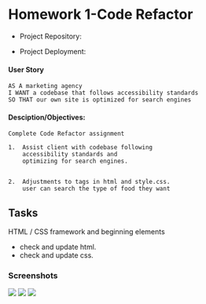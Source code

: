 # Homework 1-Code Refactor

- Project Repository: 

- Project Deployment:  



#### User Story
```
AS A marketing agency
I WANT a codebase that follows accessibility standards
SO THAT our own site is optimized for search engines
```

#### Desciption/Objectives:

```
Complete Code Refactor assignment

1.  Assist client with codebase following     
    accessibility standards and
    optimizing for search engines. 


2.  Adjustments to tags in html and style.css. 
    user can search the type of food they want

```


## Tasks

HTML / CSS framework and beginning elements
- check and update html.
- check and update css.



### Screenshots

<img src="https://user-images.githubusercontent.com/70309736/99179929-8f651780-26e7-11eb-93ce-b3a4c9638275.png">
<img src="https://user-images.githubusercontent.com/70309736/99179932-92f89e80-26e7-11eb-856f-2c120aa90a67.png">
<img src="https://user-images.githubusercontent.com/70309736/99179933-94c26200-26e7-11eb-8c42-1f1653d73600.png">

